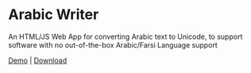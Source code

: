# Arabic Writer
An HTML/JS Web App for converting Arabic text to Unicode, to support software with no out-of-the-box Arabic/Farsi Language support

<a target="_blank" href="http://omar84.com/docs/taw/arabic_writer.html" alt="Demo">Demo</a> | 
<a target="_blank" href="http://www.softpedia.com/get/Office-tools/Text-editors/Arabic-Writer.shtml" alt="Download">Download</a>
